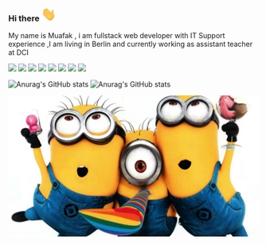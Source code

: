 
### Hi there <img src="wave.gif" width="30px">

My name is Muafak ,  i am fullstack web developer with IT Support experience ,I am living in Berlin and currently working as assistant teacher at DCI 
<!--
**mwafaka/mwafaka** is a ✨ _special_ ✨ repository because its `README.md` (this file) appears on your GitHub profile.

Here are some ideas to get you started:
--🔭 I’m currently working on ...
- 🌱 I’m currently learning ...
- 👯 I’m looking to collaborate on ...
- 🤔 I’m looking for help with ...
- 💬 Ask me about ...
- 📫 How to reach me: ...
- 😄 Pronouns: ...
- ⚡ Fun fact: ...
-->

![](https://img.shields.io/badge/code-Javascript-informational?style=flat&logo=<LOGO_NAME>&logoColor=white&color=2bbc8a)
![](https://img.shields.io/badge/code--typescript-informational?style=flat&logo=<LOGO_NAME>&logoColor=white&color=2bbc8a) ![](https://img.shields.io/badge/code-Python-informational?style=flat&logo=<LOGO_NAME>&logoColor=white&color=2bbc8a) ![](https://img.shields.io/badge/code-React-informational?style=flat&logo=<LOGO_NAME>&logoColor=white&color=2bbc8a) ![](https://img.shields.io/badge/code-Redux-informational?style=flat&logo=<LOGO_NAME>&logoColor=white&color=2bbc8a)
![](https://img.shields.io/badge/code-Javascript-informational?style=flat&logo=<LOGO_NAME>&logoColor=white&color=2bbc8a)
![](https://img.shields.io/badge/code-Javascript-informational?style=flat&logo=<LOGO_NAME>&logoColor=white&color=2bbc8a)
![](https://img.shields.io/badge/code-Javascript-informational?style=flat&logo=<LOGO_NAME>&logoColor=white&color=2bbc8a)

![Anurag's GitHub stats](https://github-readme-stats.vercel.app/api?username=mwafaka&show_icons=true)
![Anurag's GitHub stats](https://github-readme-stats.vercel.app/api?username=mwafaka&show_icons=true&theme=radical)




<img src="minio.jpg">


